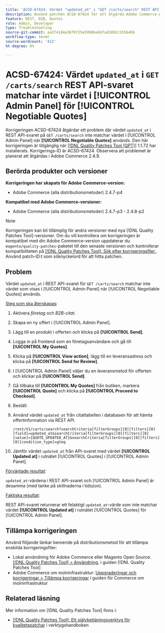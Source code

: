 ```yaml
---
title: 'ACSD-67424: Värdet "updated_at" i "GET /carts/search" REST API-svar matchar inte värdet i [!UICONTROL Admin Panel] för [!UICONTROL Negotiable Quotes]'
description: Använd patchen ACSD-67424 för att åtgärda Adobe Commerce-problemet där värdet "updated_at" i REST-API:t "GET /carts/search" inte matchar värdet i [!UICONTROL Admin Panel] när [!UICONTROL Negotiable Quotes] används.
feature: REST, B2B, Quotes
role: Admin, Developer
type: Troubleshooting
source-git-commit: aa2f41d4a36f9725e5990bab97ad1892c55564bb
workflow-type: tm+mt
source-wordcount: '412'
ht-degree: 0%

---
```



# ACSD-67424: Värdet `updated_at` i `GET /carts/search` REST API-svaret matchar inte värdet i [!UICONTROL Admin Panel] för [!UICONTROL Negotiable Quotes]

Korrigeringen ACSD-67424 åtgärdar ett problem där värdet `updated_at` i REST API-svaret på `GET /carts/search` inte matchar värdet i [!UICONTROL Admin Panel] när **[!UICONTROL Negotiable Quotes]** används. Den här korrigeringen är tillgänglig när [[!DNL Quality Patches Tool (QPT)]](/help/tools/quality-patches-tool/quality-patches-tool-to-self-serve-quality-patches.md) 1.1.72 har installerats. Korrigerings-ID är ACSD-67424. Observera att problemet är planerat att åtgärdas i Adobe Commerce 2.4.9.

## Berörda produkter och versioner

**Korrigeringen har skapats för Adobe Commerce-version:**

* Adobe Commerce (alla distributionsmetoder) 2.4.7-p4

**Kompatibel med Adobe Commerce-versioner:**

* Adobe Commerce (alla distributionsmetoder) 2.4.7-p3 - 2.4.8-p2

>[!NOTE]
>
>Korrigeringen kan bli tillämplig för andra versioner med nya [!DNL Quality Patches Tool]-versioner. Om du vill kontrollera om korrigeringen är kompatibel med din Adobe Commerce-version uppdaterar du `magento/quality-patches`-paketet till den senaste versionen och kontrollerar kompatibiliteten på [[!DNL Quality Patches Tool]: Sök efter korrigeringsfiler &#x200B;](https://experienceleague.adobe.com/tools/commerce-quality-patches/index.html?lang=sv-SE). Använd patch-ID:t som söknyckelord för att hitta patchen.

## Problem

Värdet `updated_at` i REST API-svaret för `GET /carts/search` matchar inte värdet som visas i [!UICONTROL Admin Panel] när [!UICONTROL Negotiable Quotes] används.

<u>Steg som ska återskapas</u>:

1. Aktivera *företag* och *B2B-citat*.
1. Skapa en ny offert i [!UICONTROL Admin Panel].
1. Lägg till en produkt i offerten och klicka på **[!UICONTROL Send]**.
1. Logga in på frontend som en företagsanvändare och gå till **[!UICONTROL My Quotes]**.
1. Klicka på **[!UICONTROL View action]**, lägg till en leveransadress och klicka på **[!UICONTROL Send for Review]**.
1. I [!UICONTROL Admin Panel] väljer du en leveransmetod för offerten och klickar på **[!UICONTROL Send]**.
1. Gå tillbaka till **[!UICONTROL My Quotes]** från butiken, markera **[!UICONTROL Quote]** och klicka på **[!UICONTROL Proceed to Checkout]**.
1. Beställ.
1. Använd värdet `updated_at` från citattabellen i databasen för att hämta offertinformation via REST API.

   ```
   /rest/V1/carts/search?searchCriteria[filterGroups][0][filters][0][field]=updated_at&searchCriteria[filterGroups][0][filters][0][value]={QUOTE_UPDATED_AT}&searchCriteria[filterGroups][0][filters][0][condition_type]=gteq
   ```

1. Jämför värdet `updated_at` från API-svaret med värdet **[!UICONTROL Updated at]** i rutnätet [!UICONTROL Quotes] i [!UICONTROL Admin Panel].

<u>Förväntade resultat</u>:

`updated_at`-värdena i REST API-svaret och [!UICONTROL Admin Panel] är desamma (med tanke på skillnaderna i tidszon).

<u>Faktiska resultat</u>:

REST API-svaret returnerar ett felaktigt `updated_at`-värde som inte matchar värdet **[!UICONTROL Updated at]** i rutnätet [!UICONTROL Quotes] för [!UICONTROL Admin Panel].

## Tillämpa korrigeringen

Använd följande länkar beroende på distributionsmetod för att tillämpa enskilda korrigeringsfiler:

* Lokal användning för Adobe Commerce eller Magento Open Source: [[!DNL Quality Patches Tool] > Användning &#x200B;](/help/tools/quality-patches-tool/usage.md) i guiden [!DNL Quality Patches Tool]
* Adobe Commerce om molninfrastruktur: [Uppgraderingar och korrigeringar > Tillämpa korrigeringar](https://experienceleague.adobe.com/docs/commerce-cloud-service/user-guide/develop/upgrade/apply-patches.html?lang=sv-SE) i guiden för Commerce om molninfrastruktur

## Relaterad läsning

Mer information om [!DNL Quality Patches Tool] finns i:

* [[!DNL Quality Patches Tool]: Ett självbetjäningsverktyg för kvalitetspatchar](/help/tools/quality-patches-tool/quality-patches-tool-to-self-serve-quality-patches.md) i verktygshandboken
